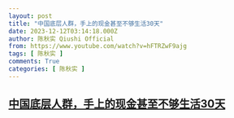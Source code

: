 ```yaml
---
layout: post
title: "中国底层人群，手上的现金甚至不够生活30天"
date: 2023-12-12T03:14:18.000Z
author: 陈秋实 Qiushi Official
from: https://www.youtube.com/watch?v=hFTRZwF9ajg
tags: [ 陈秋实 ]
comments: True
categories: [ 陈秋实 ]
---
```

<!--1702350858000-->
[中国底层人群，手上的现金甚至不够生活30天](https://www.youtube.com/watch?v=hFTRZwF9ajg)
------

<div>

</div>
